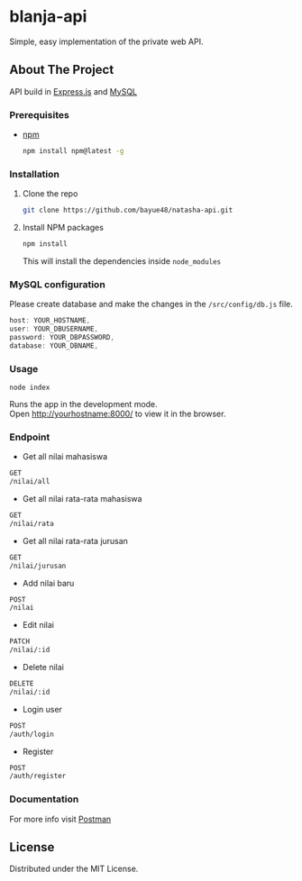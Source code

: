 # blanja-api

Simple, easy implementation of the private web API.

## About The Project

API build in [Express.js](https://expressjs.com/) and [MySQL](https://www.mysql.com/)

### Prerequisites

- [npm](https://nodejs.org/en/download/)
  ```sh
  npm install npm@latest -g
  ```

### Installation

1. Clone the repo
   ```sh
   git clone https://github.com/bayue48/natasha-api.git
   ```
2. Install NPM packages
   ```sh
   npm install
   ```
   This will install the dependencies inside `node_modules`

### MySQL configuration

Please create database and make the changes in the `/src/config/db.js` file.

```js 
host: YOUR_HOSTNAME,
user: YOUR_DBUSERNAME,
password: YOUR_DBPASSWORD,
database: YOUR_DBNAME,
```

### Usage

`node index`

Runs the app in the development mode.<br>
Open [http://yourhostname:8000/](http://localhost:8000/) to view it in the browser.

### Endpoint

- Get all nilai mahasiswa
```sh
GET
/nilai/all
```
- Get all nilai rata-rata mahasiswa
```sh
GET
/nilai/rata
```
- Get all nilai rata-rata jurusan
```sh
GET
/nilai/jurusan
```
- Add nilai baru
```sh
POST
/nilai
```
- Edit nilai
```sh
PATCH
/nilai/:id
```
- Delete nilai
```sh
DELETE
/nilai/:id
```
- Login user
```sh
POST
/auth/login
```
- Register
```sh
POST
/auth/register
```

### Documentation

For more info visit [Postman](https://documenter.getpostman.com/view/13522642/TzY1jHDG)

## License

Distributed under the MIT License.
